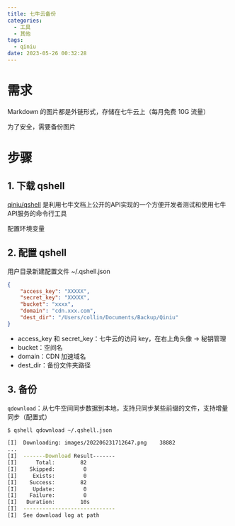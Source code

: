 ```yaml
---
title: 七牛云备份
categories:
  - 工具
  - 其他
tags:
  - qiniu
date: 2023-05-26 00:32:28
---
```


# 需求

Markdown 的图片都是外链形式，存储在七牛云上（每月免费 10G 流量）

为了安全，需要备份图片

# 步骤

## 1. 下载 qshell

[qiniu/qshell](https://github.com/qiniu/qshell) 是利用七牛文档上公开的API实现的一个方便开发者测试和使用七牛API服务的命令行工具

配置环境变量

## 2. 配置 qshell

用户目录新建配置文件 ~/.qshell.json

```json
{
	"access_key": "XXXXX",
	"secret_key": "XXXXX",
	"bucket": "xxxx",
	"domain": "cdn.xxx.com",
	"dest_dir": "/Users/collin/Documents/Backup/Qiniu"
}
```

* access_key 和 secret_key：七牛云的访问 key，在右上角头像 -> 秘钥管理
* bucket：空间名
* domain：CDN 加速域名
* dest_dir：备份文件夹路径

## 3. 备份

`qdownload`：从七牛空间同步数据到本地，支持只同步某些前缀的文件，支持增量同步（配置式）

```bash
$ qshell qdownload ~/.qshell.json

[I]  Downloading: images/202206231712647.png	38882
...
[I]  -------Download Result-------
[I]      Total:        82
[I]    Skipped:         0
[I]     Exists:         0
[I]    Success:        82
[I]     Update:         0
[I]    Failure:         0
[I]   Duration:        10s
[I]  -----------------------------
[I]  See download log at path
```

